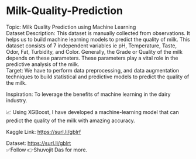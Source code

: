 # Milk-Quality-Prediction
Topic: Milk Quality Prediction using Machine Learning 
</br>
Dataset Description:
This dataset is manually collected from observations. It helps us to build machine learning models to predict the quality of milk.
This dataset consists of 7 independent variables ie pH, Temperature, Taste, Odor, Fat, Turbidity, and Color.
Generally, the Grade or Quality of the milk depends on these parameters. These parameters play a vital role in the predictive analysis of the milk.
</br>
Target:
We have to perform data preprocessing, and data augmentation techniques to build statistical and predictive models to predict the quality of the milk.</br>

Inspiration:
To leverage the benefits of machine learning in the dairy industry.

📈 Using XGBoost, I have developed a machine-learning model that can predict the quality of the milk with amazing accuracy.

Kaggle Link: https://surl.li/gblrf</br>

Dataset: https://surl.li/gblrt
</br>
✅Follow 👉Shuvojit Das for more.
